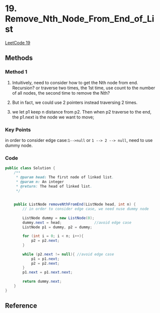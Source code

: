 # 19. Remove_Nth_Node_From_End_of_List

[LeetCode 19](https://leetcode.com/problems/remove-nth-node-from-end-of-list/)


## Methods

### Method 1
1. Intuitively, need to consider how to get the Nth node from end. Recursion? or traverse two times, the 1st time, use count to the number of all nodes, 
the second time to remove the Nth?

2. But in fact, we could use 2 pointers instead traversing 2 times. 

3. we let p1 keep n distance from p2. Then when p2 traverse to the end, the p1.next is the node we want to move; 

### Key Points
 in order to consider edge case:`1-->null` or `1 --> 2 --> null`, need to use dummy node. 

### Code
```java
public class Solution {
    /**
     * @param head: The first node of linked list.
     * @param n: An integer
     * @return: The head of linked list.
     */
      
    
    public ListNode removeNthFromEnd(ListNode head, int n) {
        // in order to consider edge case, we need nuse dummy node 
        
        ListNode dummy = new ListNode(0); 
        dummy.next = head;               //avoid edge case
        ListNode p1 = dummy, p2 = dummy;
        
        for (int i = 0; i < n; i++){
            p2 = p2.next; 
        }
        
        while (p2.next != null){ //avoid edge case
            p1 = p1.next; 
            p2 = p2.next;
        }
        p1.next = p1.next.next; 
        
        return dummy.next; 
    }
}

```

## Reference